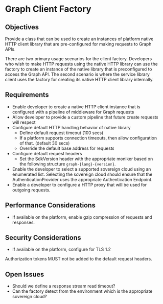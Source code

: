 # Graph Client Factory

## Objectives

Provide a class that can be used to create an instances of platform native HTTP client library that are pre-configured for making requests to Graph APIs.  

There are two primary usage scenarios for the client factory.  Developers who wish to make HTTP requests using the native HTTP library can use the factory to create an instance of the native library that is preconfigured to access the Graph API.  The second scenario is where the service library client uses the factory for creating its native HTTP client library internally.

## Requirements

- Enable developer to create a native HTTP client instance that is configured with a pipeline of middleware for Graph requests
- Allow developer to provide a custom pipeline that future create requests will respect
- Configure default HTTP handling behavior of native library
  - Define default request timeout (100 secs)
  - If a platform supports connection timeouts, then allow configuration of that.  (default 30 secs)
  - Override the default base address for requests
- Configure default request headers
  - Set the SdkVersion header with the appropriate moniker based on the following structure `graph-{lang}-{version}`.
- Enable the developer to select a supported sovereign cloud using an enumerated list.  Selecting the sovereign cloud should ensure that the AuthenticationProvider uses the appropriate Authentication Endpoint.
- Enable a developer to configure a HTTP proxy that will be used for outgoing requests.

## Performance Considerations

- If available on the platform, enable gzip compression of requests and responses.

## Security Considerations

- If available on the platform, configure for TLS 1.2

Authorization tokens MUST not be added to the default request headers.

## Open Issues

  - Should we define a response stream read timeout?
  - Can the factory detect from the environment which is the appropriate sovereign cloud?

